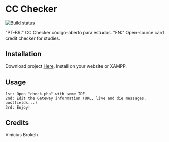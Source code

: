 # CC Checker

[![Build status](https://ci2.dot.net/job/dotnet_codeformatter/job/master/job/innerloop/badge/icon)](https://ci2.dot.net/job/dotnet_codeformatter/job/master/job/innerloop/)

"PT-BR:" CC Checker código-aberto para estudos. 
"EN:" Open-source card credit checker for studies.

## Installation

Download project [Here](https://github.com/viniciusbrokeh/cc-checker/). Install on your website or XAMPP.

## Usage

```
1st: Open "check.php" with some IDE
2nd: Edit the Gateway information (URL, live and die messages, postfields...)
3rd: Enjoy!
```

## Credits

Vinicius Brokeh
